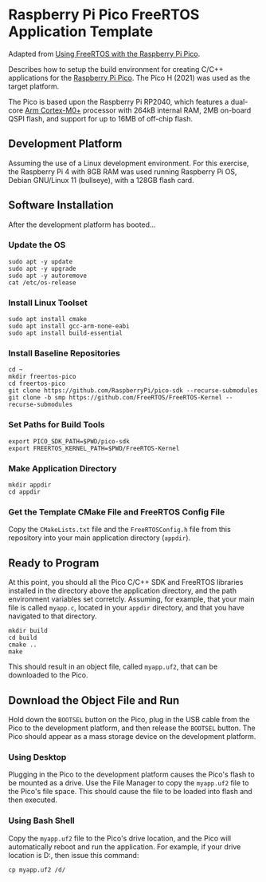 # Raspberry Pi Pico FreeRTOS Application Template
Adapted from [Using FreeRTOS with the Raspberry Pi Pico](https://embeddedcomputing.com/technology/open-source/linux-freertos-related/using-freertos-with-the-raspberry-pi-pico).

Describes how to setup the build environment for creating C/C++ applications for the [Raspberry Pi Pico](https://www.raspberrypi.com/products/raspberry-pi-pico/). The Pico H (2021) was used as the target platform.

The Pico is based upon the Raspberry Pi RP2040, which features a dual-core [Arm Cortex-M0+](https://developer.arm.com/Processors/Cortex-M0-Plus) processor with 264kB internal RAM, 2MB on-board QSPI flash, and support for up to 16MB of off-chip flash.

## Development Platform
Assuming the use of a Linux development environment. For this exercise, the Raspberry Pi 4 with 8GB RAM was used running Raspberry Pi OS, Debian GNU/Linux 11 (bullseye), with a 128GB flash card.

## Software Installation
After the development platform has booted...

### Update the OS

`sudo apt -y update`<br>
`sudo apt -y upgrade`<br>
`sudo apt -y autoremove`<br>
`cat /etc/os-release`

### Install Linux Toolset

`sudo apt install cmake`<br>
`sudo apt install gcc-arm-none-eabi`<br>
`sudo apt install build-essential`

### Install Baseline Repositories

`cd ~`<br>
`mkdir freertos-pico`<br>
`cd freertos-pico`<br>
`git clone https://github.com/RaspberryPi/pico-sdk --recurse-submodules`<br>
`git clone -b smp https://github.com/FreeRTOS/FreeRTOS-Kernel --recurse-submodules`

### Set Paths for Build Tools

`export PICO_SDK_PATH=$PWD/pico-sdk`<br>
`export FREERTOS_KERNEL_PATH=$PWD/FreeRTOS-Kernel`<br>

### Make Application Directory

`mkdir appdir`<br>
`cd appdir`

### Get the Template CMake File and FreeRTOS Config File
Copy the `CMakeLists.txt` file and the `FreeRTOSConfig.h` file from this repository into your main application directory (`appdir`).

## Ready to Program
At this point, you should all the Pico C/C++ SDK and FreeRTOS libraries installed in the directory above the application directory, and the path environment variables set corretcly. Assuming, for example, that your main file is called `myapp.c`, located in your `appdir` directory, and that you have navigated to that directory.

`mkdir build`<br>
`cd build`<br>
`cmake ..`<br>
`make`

This should result in an object file, called `myapp.uf2`, that can be downloaded to the Pico.

## Download the Object File and Run
Hold down the `BOOTSEL` button on the Pico, plug in the USB cable from the Pico to the development platform, and then release the `BOOTSEL` button. The Pico should appear as a mass storage device on the development platform.

### Using Desktop
Plugging in the Pico to the development platform causes the Pico's flash to be mounted as a drive. Use the File Manager to copy the `myapp.uf2` file to the Pico's file space. This should cause the file to be loaded into flash and then executed.

### Using Bash Shell
Copy the `myapp.uf2` file to the Pico's drive location, and the Pico will automatically reboot and run the application. For example, if your drive location is D:, then issue this command:

`cp myapp.uf2 /d/`
